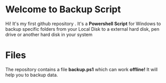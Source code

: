 # Welcome to Backup Script

Hi! It's my first github repository . It's a **Powershell Script** for Windows to backup specific folders from your Local Disk to a external hard disk, pen drive or another hard disk in your system


# Files

The repository contains a file **backup.ps1** which can work   **offline!** It will help you to backup data.

